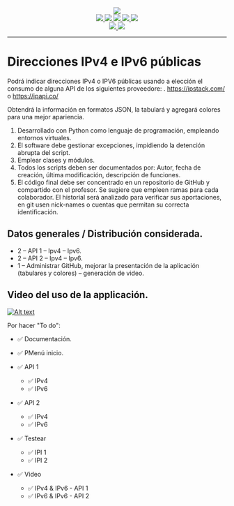 <div align="center"><img src="https://www.brandbucket.com/sites/default/files/logo_uploads/334406/large_devmonks.png"></div>

<div align="center">
  
  <a href="https://pypi.org/project/httpx/">
  <img src="https://img.shields.io/github/pipenv/locked/dependency-version/juancarlosdelacruzcontreras/ApiNacho/httpx/main?color=orange">
  </a>
  
  <a href="https://pypi.org/project/requests/">
  <img src="https://img.shields.io/github/pipenv/locked/dependency-version/juancarlosdelacruzcontreras/ApiNacho/requests/main?color=orange">
  </a>
  
  <a href="https://pypi.org/project/tabulate/">
  <img src="https://img.shields.io/github/pipenv/locked/dependency-version/juancarlosdelacruzcontreras/ApiNacho/tabulate/main?color=orange">
  </a>
  
  <a href="https://pypi.org/project/progress/">
  <img src="https://img.shields.io/github/pipenv/locked/dependency-version/juancarlosdelacruzcontreras/ApiNacho/progress/main?color=orange">
  </a>
  
  <a href="https://pypi.org/project/colorama/">
  <img src="https://img.shields.io/github/pipenv/locked/dependency-version/juancarlosdelacruzcontreras/ApiNacho/colorama/main?color=orange">
  </a>
</div>

<div align="center">
  
  <a href="https://github.com/juancarlosdelacruzcontreras/ApiNacho/issues">
  <img src="https://img.shields.io/github/issues/juancarlosdelacruzcontreras/ApiNacho">
  </a>
  
  <a href="https://github.com/juancarlosdelacruzcontreras/ApiNacho/pulls">
  <img src="https://img.shields.io/github/issues-pr-closed/juancarlosdelacruzcontreras/ApiNacho">
  </a>
  
</div>

***
# **Direcciones IPv4 e IPv6 públicas**

Podrá indicar direcciones IPv4 o IPV6 públicas usando a elección el consumo de alguna API de los siguientes proveedore: . 
https://ipstack.com/ o https://ipapi.co/

Obtendrá la información en formatos JSON, la tabulará y agregará colores para una mejor apariencia. 

  1. Desarrollado con Python como lenguaje de programación, empleando entornos virtuales.
  2. El software debe gestionar excepciones, impidiendo la detención abrupta del script.
  3. Emplear clases y módulos.
  4. Todos los scripts deben ser documentados por:
    Autor, fecha de creación, última modificación, descripción de funciones.
  5. El código final debe ser concentrado en un repositorio de GitHub y compartido con el profesor. Se sugiere que empleen ramas para cada colaborador. El historial será analizado para verificar sus aportaciones, en git usen nick-names o cuentas que permitan su correcta identificación.

## Datos generales / Distribución considerada.
  
  * 2 – API 1 – Ipv4 – Ipv6.
  * 2 – API 2 – Ipv4 – Ipv6.
  * 1 – Administrar GitHub, mejorar la presentación de la aplicación (tabulares y colores) – generación de video.

## Video del uso de la applicación.

[![Alt text](https://img.youtube.com/vi/S1o8wkBgEeU/0.jpg)](https://www.youtube.com/watch?v=S1o8wkBgEeU)


Por hacer "To do":
* ✅ Documentación.
*  ✅ PMenú inicio.

* ✅ API 1
    * ✅ IPv4
    * ✅ IPv6

* ✅ API 2
    * ✅ IPv4
    * ✅ IPv6

* ✅ Testear
    * ✅ IPI 1
    * ✅ IPI 2

* ✅ Video
    * ✅ IPv4 & IPv6 - API 1
    * ✅ IPv6 & IPv6 - API 2
